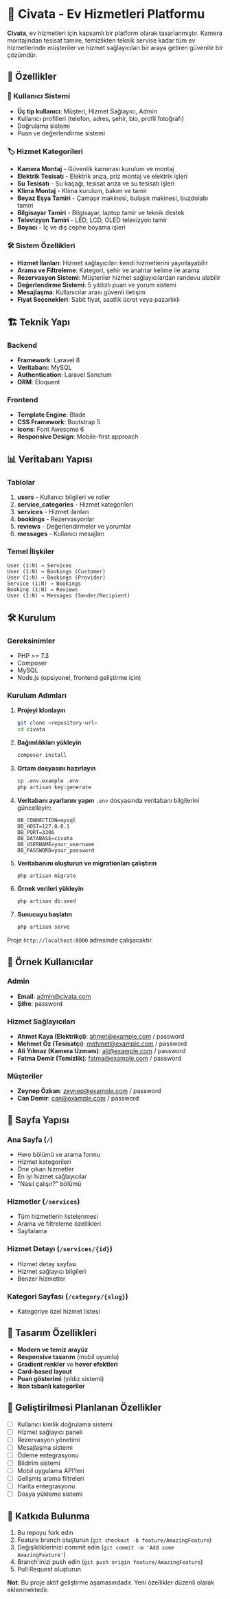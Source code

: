 # 🔧 Civata - Ev Hizmetleri Platformu

**Civata**, ev hizmetleri için kapsamlı bir platform olarak tasarlanmıştır. Kamera montajından tesisat tamire, temizlikten teknik servise kadar tüm ev hizmetlerinde müşteriler ve hizmet sağlayıcıları bir araya getiren güvenilir bir çözümdür.

## 🚀 Özellikler

### 👥 Kullanıcı Sistemi

- **Üç tip kullanıcı**: Müşteri, Hizmet Sağlayıcı, Admin
- Kullanıcı profilleri (telefon, adres, şehir, bio, profil fotoğrafı)
- Doğrulama sistemi
- Puan ve değerlendirme sistemi

### 🏷️ Hizmet Kategorileri

- **Kamera Montaj** - Güvenlik kamerası kurulum ve montaj
- **Elektrik Tesisatı** - Elektrik arıza, priz montaj ve elektrik işleri
- **Su Tesisatı** - Su kaçağı, tesisat arıza ve su tesisatı işleri
- **Klima Montaj** - Klima kurulum, bakım ve tamir
- **Beyaz Eşya Tamiri** - Çamaşır makinesi, bulaşık makinesi, buzdolabı tamiri
- **Bilgisayar Tamiri** - Bilgisayar, laptop tamir ve teknik destek
- **Televizyon Tamiri** - LED, LCD, OLED televizyon tamir
- **Boyacı** - İç ve dış cephe boyama işleri

### 🛠️ Sistem Özellikleri

- **Hizmet İlanları**: Hizmet sağlayıcıları kendi hizmetlerini yayınlayabilir
- **Arama ve Filtreleme**: Kategori, şehir ve anahtar kelime ile arama
- **Rezervasyon Sistemi**: Müşteriler hizmet sağlayıcılardan randevu alabilir
- **Değerlendirme Sistemi**: 5 yıldızlı puan ve yorum sistemi
- **Mesajlaşma**: Kullanıcılar arası güvenli iletişim
- **Fiyat Seçenekleri**: Sabit fiyat, saatlik ücret veya pazarlıklı

## 🏗️ Teknik Yapı

### Backend

- **Framework**: Laravel 8
- **Veritabanı**: MySQL
- **Authentication**: Laravel Sanctum
- **ORM**: Eloquent

### Frontend

- **Template Engine**: Blade
- **CSS Framework**: Bootstrap 5
- **Icons**: Font Awesome 6
- **Responsive Design**: Mobile-first approach

## 📊 Veritabanı Yapısı

### Tablolar

1. **users** - Kullanıcı bilgileri ve roller
2. **service_categories** - Hizmet kategorileri
3. **services** - Hizmet ilanları
4. **bookings** - Rezervasyonlar
5. **reviews** - Değerlendirmeler ve yorumlar
6. **messages** - Kullanıcı mesajları

### Temel İlişkiler

```
User (1:N) → Services
User (1:N) → Bookings (Customer)
User (1:N) → Bookings (Provider)
Service (1:N) → Bookings
Booking (1:N) → Reviews
User (1:N) → Messages (Sender/Recipient)
```

## 🛠️ Kurulum

### Gereksinimler

- PHP >= 7.3
- Composer
- MySQL
- Node.js (opsiyonel, frontend geliştirme için)

### Kurulum Adımları

1. **Projeyi klonlayın**

   ```bash
   git clone <repository-url>
   cd civata
   ```

2. **Bağımlılıkları yükleyin**

   ```bash
   composer install
   ```

3. **Ortam dosyasını hazırlayın**

   ```bash
   cp .env.example .env
   php artisan key:generate
   ```

4. **Veritabanı ayarlarını yapın**
   `.env` dosyasında veritabanı bilgilerini güncelleyin:

   ```
   DB_CONNECTION=mysql
   DB_HOST=127.0.0.1
   DB_PORT=3306
   DB_DATABASE=civata
   DB_USERNAME=your_username
   DB_PASSWORD=your_password
   ```

5. **Veritabanını oluşturun ve migrationları çalıştırın**

   ```bash
   php artisan migrate
   ```

6. **Örnek verileri yükleyin**

   ```bash
   php artisan db:seed
   ```

7. **Sunucuyu başlatın**
   ```bash
   php artisan serve
   ```

Proje `http://localhost:8000` adresinde çalışacaktır.

## 👤 Örnek Kullanıcılar

### Admin

- **Email**: admin@civata.com
- **Şifre**: password

### Hizmet Sağlayıcıları

- **Ahmet Kaya (Elektrikçi)**: ahmet@example.com / password
- **Mehmet Öz (Tesisatçı)**: mehmet@example.com / password
- **Ali Yılmaz (Kamera Uzmanı)**: ali@example.com / password
- **Fatma Demir (Temizlik)**: fatma@example.com / password

### Müşteriler

- **Zeynep Özkan**: zeynep@example.com / password
- **Can Demir**: can@example.com / password

## 📱 Sayfa Yapısı

### Ana Sayfa (`/`)

- Hero bölümü ve arama formu
- Hizmet kategorileri
- Öne çıkan hizmetler
- En iyi hizmet sağlayıcılar
- "Nasıl çalışır?" bölümü

### Hizmetler (`/services`)

- Tüm hizmetlerin listelenmesi
- Arama ve filtreleme özellikleri
- Sayfalama

### Hizmet Detayı (`/services/{id}`)

- Hizmet detay sayfası
- Hizmet sağlayıcı bilgileri
- Benzer hizmetler

### Kategori Sayfası (`/category/{slug}`)

- Kategoriye özel hizmet listesi

## 🎨 Tasarım Özellikleri

- **Modern ve temiz arayüz**
- **Responsive tasarım** (mobil uyumlu)
- **Gradient renkler** ve **hover efektleri**
- **Card-based layout**
- **Puan gösterimi** (yıldız sistemi)
- **İkon tabanlı kategoriler**

## 🔄 Geliştirilmesi Planlanan Özellikler

- [ ] Kullanıcı kimlik doğrulama sistemi
- [ ] Hizmet sağlayıcı paneli
- [ ] Rezervasyon yönetimi
- [ ] Mesajlaşma sistemi
- [ ] Ödeme entegrasyonu
- [ ] Bildirim sistemi
- [ ] Mobil uygulama API'leri
- [ ] Gelişmiş arama filtreleri
- [ ] Harita entegrasyonu
- [ ] Dosya yükleme sistemi

## 🤝 Katkıda Bulunma

1. Bu repoyu fork edin
2. Feature branch oluşturun (`git checkout -b feature/AmazingFeature`)
3. Değişikliklerinizi commit edin (`git commit -m 'Add some AmazingFeature'`)
4. Branch'inizi push edin (`git push origin feature/AmazingFeature`)
5. Pull Request oluşturun

**Not**: Bu proje aktif geliştirme aşamasındadır. Yeni özellikler düzenli olarak eklenmektedir.
